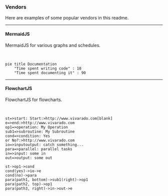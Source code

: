 ### **Vendors**

Here are examples of some popular vendors in this readme.

---

#### MermaidJS

MermaidJS for various graphs and schedules.

<br>

```mermaid
pie title Documentation
	"Time spent writing code" : 10
	"Time spent documenting it" : 90
```

---

#### FlowchartJS

FlowchartJS for flowcharts.

<br>

```flowchart
st=>start: Start:>http://www.vivarado.com[blank]
e=>end:>http://www.vivarado.com
op1=>operation: My Operation
sub1=>subroutine: My Subroutine
cond=>condition: Yes
or No?:>http://www.vivarado.com
io=>inputoutput: catch something...
para=>parallel: parallel tasks
in=>input: some in
out=>output: some out

st->op1->cond
cond(yes)->io->e
cond(no)->para
para(path1, bottom)->sub1(right)->op1
para(path2, top)->op1
para(path3, right)->in->out->e
```
